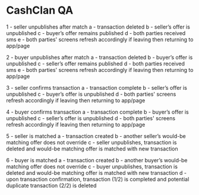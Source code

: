 # CashClan QA

1 - seller unpublishes after match
	a - transaction deleted
	b - seller’s offer is unpublished
	c - buyer’s offer remains published
	d - both parties received sms
	e - both parties' screens refresh accordingly if leaving then returning to app/page

2 - buyer unpublishes after match
	a - transaction deleted
	b - buyer’s offer is unpublished
	c - seller’s offer remains published
	d - both parties received sms
	e - both parties' screens refresh accordingly if leaving then returning to app/page

3 - seller confirms transaction
	a - transaction complete
	b - seller’s offer is unpublished
	c - buyer’s offer is unpublished
	d - both parties' screens refresh accordingly if leaving then returning to app/page

4 - buyer confirms transaction
	a - transaction complete
	b - buyer’s offer is unpublished
	c - seller’s offer is unpublished
	d - both parties' screens refresh accordingly if leaving then returning to app/page

5 - seller is matched
	a - transaction created
	b - another seller’s would-be matching offer does not override
	c - seller unpublishes, transaction is deleted and would-be matching offer is matched with new transaction

6 - buyer is matched
	a - transaction created
	b - another buyer’s would-be matching offer does not override
	c - buyer unpublishes, transaction is deleted and would-be matching offer is matched with new transaction
	d - upon transaction confirmation, transaction (1/2) is completed and potential duplicate transaction (2/2) is deleted
